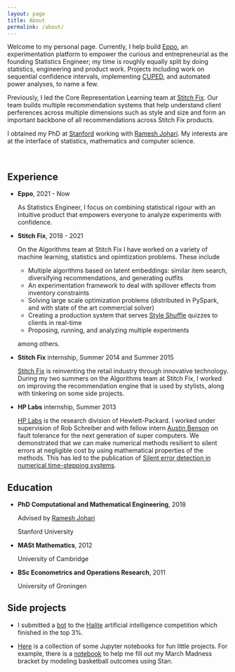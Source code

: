 ```yaml
---
layout: page
title: About
permalink: /about/
---
```


Welcome to my personal page. Currently, I help build [Eppo](https://www.geteppo.com/), an experimentation platform to empower the curious and entrepreneurial as the founding Statistics Engineer; my time is roughly equally split by doing statistics, engineering and product work. Projects including work on sequential confidence intervals, implementing [CUPED](https://www.geteppo.com/blog/bending-time-in-experimentation), and automated power analyses, to name a few.

Previously, I led the Core Representation Learning team at [Stitch Fix](https://algorithms-tour.stitchfix.com/).
Our team builds multiple recommendation systems that help understand client perferences across multiple dimensions such as style and size and form an important backbone of all recommendations across Stitch Fix products.

I obtained my PhD at [Stanford](http://icme.stanford.edu) working with [Ramesh Johari](http://www.stanford.edu/~rjohari).
My interests are at the interface of statistics, mathematics and computer science.

<br>


## Experience

- **Eppo**, 2021 - Now

    As Statistics Engineer, I focus on combining statistical rigour with an intuitive product that empowers everyone to analyze experiments with confidence.

- **Stitch Fix**, 2018 - 2021

    On the Algorithms team at Stitch Fix I have worked on a variety of machine learning, statistics and opimtization problems. These include
    - Multiple algorithms based on latent embeddings: similar item search, diversifying recommendations, and generating outfits
    - An experimentation framework to deal with spillover effects from inventory constraints
    - Solving large scale optimization problems (distributed in PySpark, and with state of the art commercial solver)
    - Creating a production system that serves [Style Shuffle](https://www.stitchfix.com/women/blog/inside-stitchfix/how-style-shuffle-works/) quizzes to clients in real-time
    - Proposing, running, and analyzing multiple experiments

   among others.


- **Stitch Fix** internship, Summer 2014 and Summer 2015

    [Stitch Fix](http://www.stitchfix.com) is reinventing the retail industry through innovative technology.
    During my two summers on the Algorithms team at Stitch Fix, I worked on improving the recommendation engine that is used by stylists,
    along with tinkering on some side projects.


- **HP Labs** internship, Summer 2013

    [HP Labs](http://www.labs.hpe.com/) is the research division of Hewlett-Packard.
    I worked under supervision of Rob Schreiber and with fellow intern [Austin Benson](https://www.cs.cornell.edu/~arb/) on fault tolerance for the next generation of super computers.
    We demonstrated that we can make numerical methods resilient to silent errors at negligible cost by using mathematical properties of the methods.
    This has led to the publication of [Silent error detection in numerical time-stepping systems](http://hpc.sagepub.com/content/29/4/403).



## Education


- **PhD Computational and Mathematical Engineering**, 2018

    Advised by [Ramesh Johari](http://www.stanford.edu/~rjohari)

    Stanford University

- **MASt Mathematics**, 2012

    University of Cambridge

- **BSc Econometrics and Operations Research**, 2011

    University of Groningen

## Side projects

- I submitted a [bot](https://github.com/schmit/halite-bot) to the [Halite](http://2016.halite.io) artificial intelligence competition which finished in the top 3%.

- [Here](https://github.com/schmit/fun-notebooks) is a collection of some Jupyter notebooks for fun little projects.
    For example, there is a [notebook](https://github.com/schmit/fun-notebooks/blob/master/notebooks/march-madness-2017/how-i-fill-my-bracket-2017.ipynb)
   to help me fill out my March Madness bracket by modeling basketball outcomes using Stan.
